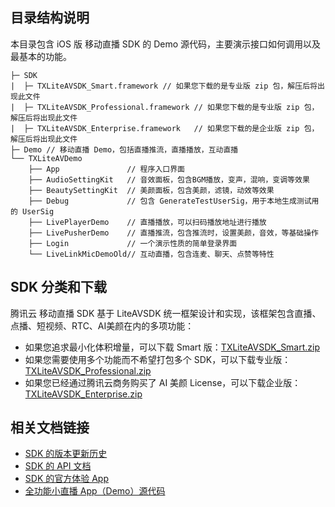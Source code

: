 ## 目录结构说明

本目录包含 iOS 版 移动直播 SDK 的 Demo 源代码，主要演示接口如何调用以及最基本的功能。

```
├─ SDK 
|  ├─ TXLiteAVSDK_Smart.framework // 如果您下载的是专业版 zip 包，解压后将出现此文件
|  ├─ TXLiteAVSDK_Professional.framework // 如果您下载的是专业版 zip 包，解压后将出现此文件
|  ├─ TXLiteAVSDK_Enterprise.framework   // 如果您下载的是企业版 zip 包，解压后将出现此文件
├─ Demo // 移动直播 Demo，包括直播推流，直播播放，互动直播
└── TXLiteAVDemo
    ├── App               // 程序入口界面
    ├── AudioSettingKit   // 音效面板，包含BGM播放，变声，混响，变调等效果
    ├── BeautySettingKit  // 美颜面板，包含美颜，滤镜，动效等效果
    ├── Debug             // 包含 GenerateTestUserSig，用于本地生成测试用的 UserSig
    ├── LivePlayerDemo    // 直播播放，可以扫码播放地址进行播放
    ├── LivePusherDemo    // 直播推流，包含推流时，设置美颜，音效，等基础操作
    ├── Login             // 一个演示性质的简单登录界面
    └── LiveLinkMicDemoOld// 互动直播，包含连麦、聊天、点赞等特性
```

## SDK 分类和下载

腾讯云 移动直播 SDK 基于 LiteAVSDK 统一框架设计和实现，该框架包含直播、点播、短视频、RTC、AI美颜在内的多项功能：

- 如果您追求最小化体积增量，可以下载 Smart 版：[TXLiteAVSDK_Smart.zip](https://cloud.tencent.com/document/product/454/7873)
- 如果您需要使用多个功能而不希望打包多个 SDK，可以下载专业版：[TXLiteAVSDK_Professional.zip](https://cloud.tencent.com/document/product/647/32689#Professional)
- 如果您已经通过腾讯云商务购买了 AI 美颜 License，可以下载企业版：[TXLiteAVSDK_Enterprise.zip](https://cloud.tencent.com/document/product/647/32689#Enterprise)

## 相关文档链接

- [SDK 的版本更新历史](https://cloud.tencent.com/document/product/454/7878)
- [SDK 的 API 文档](https://cloud.tencent.com/document/product/454/34753)
- [SDK 的官方体验 App](https://cloud.tencent.com/document/product/454/6555)
- [全功能小直播 App（Demo）源代码](https://cloud.tencent.com/document/product/454/38625)

